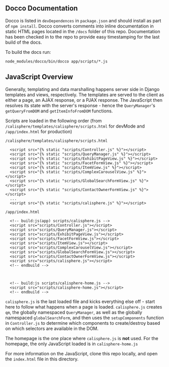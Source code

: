 Docco Documentation
-----------------------------

Docco is listed in `devDependences` in `package.json` and should install as part of `npm install`. Docco converts comments into inline documentation in static HTML pages located in the `/docs` folder of this repo. Documentation has been checked in to the repo to provide easy timestamping for the last build of the docs.

To build the docs run: 

```
node_modules/docco/bin/docco app/scripts/*.js
```

JavaScript Overview
------------------------------

Generally, templating and data marshalling happens server side in Django templates and views, respectively. The templates are served to the client as either a page, an AJAX response, or a PJAX response. The JavaScript then resolves its state with the server's response - hence the `QueryManager`'s `getQueryFromDOM` and `getItemInfoFromDOM` functions. 

Scripts are loaded in the following order (from `/calisphere/templates/calisphere/scripts.html` for devMode and `/app/index.html` for production)

`/calisphere/templates/calisphere/scripts.html`
```
  <script src="{% static "scripts/Controller.js" %}"></script>
  <script src="{% static "scripts/QueryManager.js" %}"></script>
  <script src="{% static "scripts/ExhibitPageView.js" %}"></script>
  <script src="{% static "scripts/FacetFormView.js" %}"></script>
  <script src="{% static "scripts/ItemView.js" %}"></script>
  <script src="{% static "scripts/ComplexCarouselView.js" %}"></script>
  <script src="{% static "scripts/GlobalSearchFormView.js" %}"></script>
  <script src="{% static "scripts/ContactOwnerFormView.js" %}"></script>
  ...
  <script src="{% static "scripts/calisphere.js" %}"></script>
```

`/app/index.html`
```
  <!-- build:js(app) scripts/calisphere.js -->
  <script src="scripts/Controller.js"></script>
  <script src="scripts/QueryManager.js"></script>
  <script src="scripts/ExhibitPageView.js"></script>
  <script src="scripts/FacetFormView.js"></script>
  <script src="scripts/ItemView.js"></script>
  <script src="scripts/ComplexCarouselView.js"></script>
  <script src="scripts/GlobalSearchFormView.js"></script>
  <script src="scripts/ContactOwnerFormView.js"></script>
  <script src="scripts/calisphere.js"></script>
  <!-- endbuild -->



  <!-- build:js scripts/calisphere-home.js -->
  <script src="scripts/calisphere-home.js"></script>
  <!-- endbuild -->
```

`calisphere.js` is the last loaded file and kicks everything else off - start here to follow what happens when a page is loaded. `calisphere.js` creates `qm`, the globally namespaced `QueryManager`, as well as the globally namespaced `globalSearchForm`, and then uses the `setupComponents` function in `Controller.js` to determine which components to create/destroy based on which selectors are available in the DOM. 

The homepage is the one place where `calisphere.js` is **not** used. For the homepage, the only JavaScript loaded is in `calisphere-home.js`

For more information on the JavaScript, clone this repo locally, and open the `index.html` file in this directory. 
